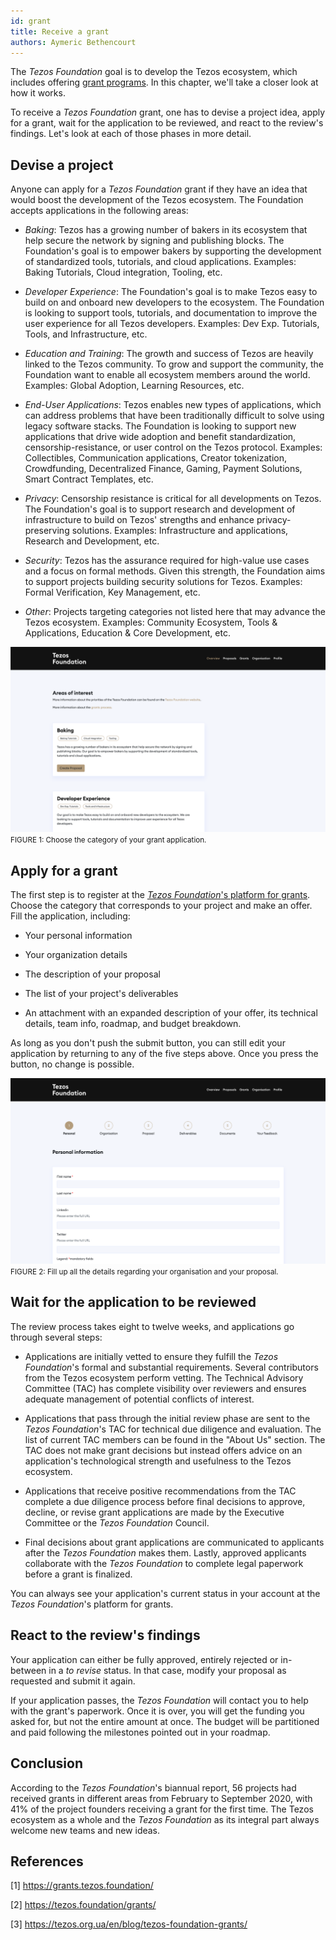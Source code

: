 ```yaml
---
id: grant
title: Receive a grant
authors: Aymeric Bethencourt
---
```


The _Tezos Foundation_ goal is to develop the Tezos ecosystem, which includes offering [grant programs](https://tezos.foundation/grants). In this chapter, we'll take a closer look at how it works.

To receive a _Tezos Foundation_ grant, one has to devise a project idea, apply for a grant, wait for the application to be reviewed, and react to the review's findings. Let's look at each of those phases in more detail.

## Devise a project
Anyone can apply for a _Tezos Foundation_ grant if they have an idea that would boost the development of the Tezos ecosystem. The Foundation accepts applications in the following areas:

- *Baking*: Tezos has a growing number of bakers in its ecosystem that help secure the network by signing and publishing blocks. The Foundation's goal is to empower bakers by supporting the development of standardized tools, tutorials, and cloud applications.
Examples: Baking Tutorials, Cloud integration, Tooling, etc.
  
- *Developer Experience*: The Foundation's goal is to make Tezos easy to build on and onboard new developers to the ecosystem. The Foundation is looking to support tools, tutorials, and documentation to improve the user experience for all Tezos developers.
Examples: Dev Exp. Tutorials, Tools, and Infrastructure, etc.

- *Education and Training*: The growth and success of Tezos are heavily linked to the Tezos community. To grow and support the community, the Foundation want to enable all ecosystem members around the world.
Examples: Global Adoption, Learning Resources, etc.

- *End-User Applications*: Tezos enables new types of applications, which can address problems that have been traditionally difficult to solve using legacy software stacks. The Foundation is looking to support new applications that drive wide adoption and benefit standardization, censorship-resistance, or user control on the Tezos protocol.
Examples: Collectibles, Communication applications, Creator tokenization, Crowdfunding, Decentralized Finance, Gaming, Payment Solutions, Smart Contract Templates, etc.

- *Privacy*: Censorship resistance is critical for all developments on Tezos. The Foundation's goal is to support research and development of infrastructure to build on Tezos' strengths and enhance privacy-preserving solutions.
Examples: Infrastructure and applications, Research and Development, etc.

- *Security*: Tezos has the assurance required for high-value use cases and a focus on formal methods. Given this strength, the Foundation aims to support projects building security solutions for Tezos.
Examples: Formal Verification, Key Management, etc.

- *Other*: Projects targeting categories not listed here that may advance the Tezos ecosystem.
Examples: Community Ecosystem, Tools & Applications, Education & Core Development, etc.

![](../../static/img/contribute/grants1.png)
<small className="figure">FIGURE 1: Choose the category of your grant application.</small>

## Apply for a grant
The first step is to register at the [_Tezos Foundation_'s platform for grants](https://grants.tezos.foundation/). Choose the category that corresponds to your project and make an offer. Fill the application, including:

- Your personal information

- Your organization details

- The description of your proposal

- The list of your project's deliverables
  
- An attachment with an expanded description of your offer, its technical details, team info, roadmap, and budget breakdown.
  
As long as you don't push the submit button, you can still edit your application by returning to any of the five steps above. Once you press the button, no change is possible.

![](../../static/img/contribute/grants2.png)
<small className="figure">FIGURE 2: Fill up all the details regarding your organisation and your proposal.</small>

## Wait for the application to be reviewed
The review process takes eight to twelve weeks, and applications go through several steps:

- Applications are initially vetted to ensure they fulfill the _Tezos Foundation_'s formal and substantial requirements. Several contributors from the Tezos ecosystem perform vetting. The Technical Advisory Committee (TAC) has complete visibility over reviewers and ensures adequate management of potential conflicts of interest.

- Applications that pass through the initial review phase are sent to the _Tezos Foundation_'s TAC for technical due diligence and evaluation. The list of current TAC members can be found in the "About Us" section. The TAC does not make grant decisions but instead offers advice on an application's technological strength and usefulness to the Tezos ecosystem.

- Applications that receive positive recommendations from the TAC complete a due diligence process before final decisions to approve, decline, or revise grant applications are made by the Executive Committee or the _Tezos Foundation_ Council.

- Final decisions about grant applications are communicated to applicants after the _Tezos Foundation_ makes them. Lastly, approved applicants collaborate with the _Tezos Foundation_ to complete legal paperwork before a grant is finalized.

You can always see your application's current status in your account at the _Tezos Foundation_'s platform for grants.

## React to the review's findings
Your application can either be fully approved, entirely rejected or in-between in a _to revise_ status. In that case, modify your proposal as requested and submit it again.

If your application passes, the _Tezos Foundation_ will contact you to help with the grant's paperwork. Once it is over, you will get the funding you asked for, but not the entire amount at once. The budget will be partitioned and paid following the milestones pointed out in your roadmap.

## Conclusion
According to the _Tezos Foundation_'s biannual report, 56 projects had received grants in different areas from February to September 2020, with 41% of the project founders receiving a grant for the first time. The Tezos ecosystem as a whole and the _Tezos Foundation_ as its integral part always welcome new teams and new ideas.

## References

[1] https://grants.tezos.foundation/ 

[2] https://tezos.foundation/grants/

[3] https://tezos.org.ua/en/blog/tezos-foundation-grants/

